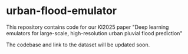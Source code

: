 # urban-flood-emulator
This repository contains code for our KI2025 paper "Deep learning emulators for large-scale, high-resolution urban pluvial flood prediction"

The codebase and link to the dataset will be updated soon.
